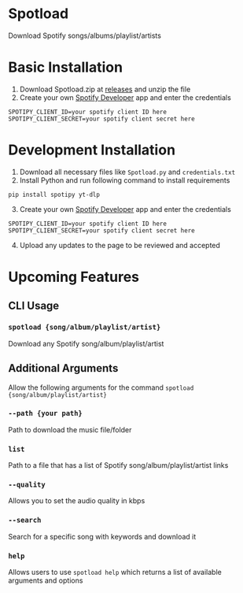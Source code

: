 # Spotload
Download Spotify songs/albums/playlist/artists
# Basic Installation
1. Download Spotload.zip at [releases](https://github.com/MilkyBoiVR/Spotload/releases) and unzip the file
2. Create your own [Spotify Developer](https://developer.spotify.com/dashboard) app and enter the credentials
```
SPOTIPY_CLIENT_ID=your spotify client ID here
SPOTIPY_CLIENT_SECRET=your spotify client secret here
```
# Development Installation
1. Download all necessary files like `Spotload.py` and `credentials.txt`
2. Install Python and run following command to install requirements
```
pip install spotipy yt-dlp
```
3. Create your own [Spotify Developer](https://developer.spotify.com/dashboard) app and enter the credentials
```
SPOTIPY_CLIENT_ID=your spotify client ID here
SPOTIPY_CLIENT_SECRET=your spotify client secret here
```
4. Upload any updates to the page to be reviewed and accepted
# Upcoming Features
## CLI Usage
### `spotload {song/album/playlist/artist}`
Download any Spotify song/album/playlist/artist
## Additional Arguments
Allow the following arguments for the command `spotload {song/album/playlist/artist}`
### `--path {your path}`
Path to download the music file/folder
### `list`
Path to a file that has a list of Spotify song/album/playlist/artist links
### `--quality`
Allows you to set the audio quality in kbps
### `--search`
Search for a specific song with keywords and download it
### `help`
Allows users to use `spotload help` which returns a list of available arguments and options
